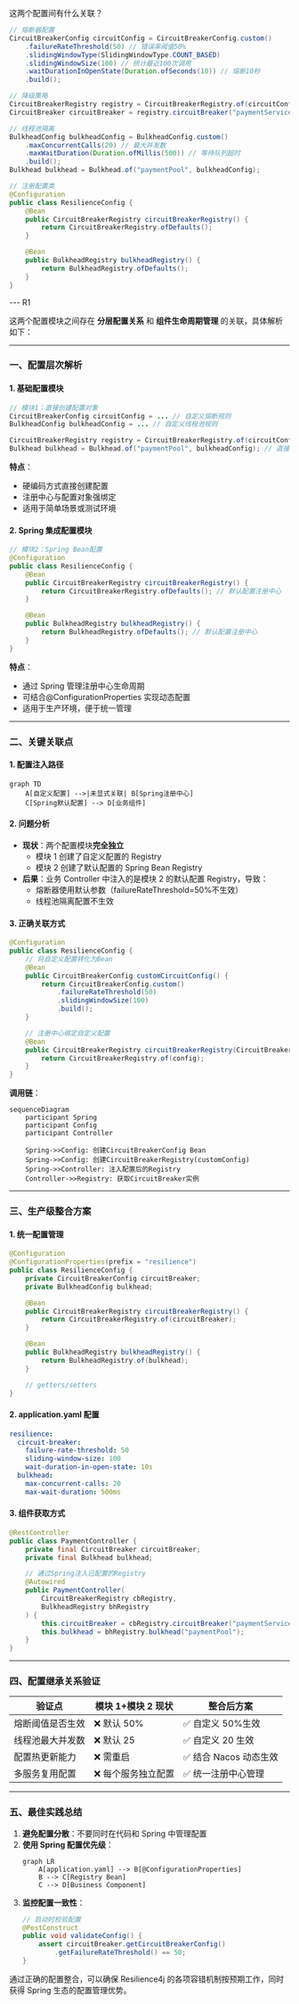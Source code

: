 这两个配置间有什么关联？

```java
// 熔断器配置
CircuitBreakerConfig circuitConfig = CircuitBreakerConfig.custom()
    .failureRateThreshold(50) // 错误率阈值50%
    .slidingWindowType(SlidingWindowType.COUNT_BASED)
    .slidingWindowSize(100) // 统计最近100次调用
    .waitDurationInOpenState(Duration.ofSeconds(10)) // 熔断10秒
    .build();

// 降级策略
CircuitBreakerRegistry registry = CircuitBreakerRegistry.of(circuitConfig);
CircuitBreaker circuitBreaker = registry.circuitBreaker("paymentService");

// 线程池隔离
BulkheadConfig bulkheadConfig = BulkheadConfig.custom()
    .maxConcurrentCalls(20) // 最大并发数
    .maxWaitDuration(Duration.ofMillis(500)) // 等待队列超时
    .build();
Bulkhead bulkhead = Bulkhead.of("paymentPool", bulkheadConfig);
```

```java
// 注册配置类
@Configuration
public class ResilienceConfig {
    @Bean
    public CircuitBreakerRegistry circuitBreakerRegistry() {
        return CircuitBreakerRegistry.ofDefaults();
    }

    @Bean
    public BulkheadRegistry bulkheadRegistry() {
        return BulkheadRegistry.ofDefaults();
    }
}
```

--- R1

这两个配置模块之间存在 **分层配置关系** 和 **组件生命周期管理** 的关联，具体解析如下：

---

### 一、配置层次解析

#### 1. **基础配置模块**

```java
// 模块1：直接创建配置对象
CircuitBreakerConfig circuitConfig = ... // 自定义熔断规则
BulkheadConfig bulkheadConfig = ... // 自定义线程池规则

CircuitBreakerRegistry registry = CircuitBreakerRegistry.of(circuitConfig); // 注册中心绑定配置
Bulkhead bulkhead = Bulkhead.of("paymentPool", bulkheadConfig); // 直接实例化
```

**特点**：

- 硬编码方式直接创建配置
- 注册中心与配置对象强绑定
- 适用于简单场景或测试环境

#### 2. **Spring 集成配置模块**

```java
// 模块2：Spring Bean配置
@Configuration
public class ResilienceConfig {
    @Bean
    public CircuitBreakerRegistry circuitBreakerRegistry() {
        return CircuitBreakerRegistry.ofDefaults(); // 默认配置注册中心
    }

    @Bean
    public BulkheadRegistry bulkheadRegistry() {
        return BulkheadRegistry.ofDefaults(); // 默认配置注册中心
    }
}
```

**特点**：

- 通过 Spring 管理注册中心生命周期
- 可结合@ConfigurationProperties 实现动态配置
- 适用于生产环境，便于统一管理

---

### 二、关键关联点

#### 1. **配置注入路径**

```mermaid
graph TD
    A[自定义配置] -->|未显式关联| B[Spring注册中心]
    C[Spring默认配置] --> D[业务组件]
```

#### 2. **问题分析**

- **现状**：两个配置模块**完全独立**
  - 模块 1 创建了自定义配置的 Registry
  - 模块 2 创建了默认配置的 Spring Bean Registry
- **后果**：业务 Controller 中注入的是模块 2 的默认配置 Registry，导致：
  - 熔断器使用默认参数（failureRateThreshold=50%不生效）
  - 线程池隔离配置不生效

#### 3. **正确关联方式**

```java
@Configuration
public class ResilienceConfig {
    // 将自定义配置转化为Bean
    @Bean
    public CircuitBreakerConfig customCircuitConfig() {
        return CircuitBreakerConfig.custom()
            .failureRateThreshold(50)
            .slidingWindowSize(100)
            .build();
    }

    // 注册中心绑定自定义配置
    @Bean
    public CircuitBreakerRegistry circuitBreakerRegistry(CircuitBreakerConfig config) {
        return CircuitBreakerRegistry.of(config);
    }
}
```

**调用链**：

```mermaid
sequenceDiagram
    participant Spring
    participant Config
    participant Controller

    Spring->>Config: 创建CircuitBreakerConfig Bean
    Spring->>Config: 创建CircuitBreakerRegistry(customConfig)
    Spring->>Controller: 注入配置后的Registry
    Controller->>Registry: 获取CircuitBreaker实例
```

---

### 三、生产级整合方案

#### 1. **统一配置管理**

```java
@Configuration
@ConfigurationProperties(prefix = "resilience")
public class ResilienceConfig {
    private CircuitBreakerConfig circuitBreaker;
    private BulkheadConfig bulkhead;

    @Bean
    public CircuitBreakerRegistry circuitBreakerRegistry() {
        return CircuitBreakerRegistry.of(circuitBreaker);
    }

    @Bean
    public BulkheadRegistry bulkheadRegistry() {
        return BulkheadRegistry.of(bulkhead);
    }

    // getters/setters
}
```

#### 2. **application.yaml 配置**

```yaml
resilience:
  circuit-breaker:
    failure-rate-threshold: 50
    sliding-window-size: 100
    wait-duration-in-open-state: 10s
  bulkhead:
    max-concurrent-calls: 20
    max-wait-duration: 500ms
```

#### 3. **组件获取方式**

```java
@RestController
public class PaymentController {
    private final CircuitBreaker circuitBreaker;
    private final Bulkhead bulkhead;

    // 通过Spring注入已配置的Registry
    @Autowired
    public PaymentController(
        CircuitBreakerRegistry cbRegistry,
        BulkheadRegistry bhRegistry
    ) {
        this.circuitBreaker = cbRegistry.circuitBreaker("paymentService");
        this.bulkhead = bhRegistry.bulkhead("paymentPool");
    }
}
```

---

### 四、配置继承关系验证

| **验证点**       | 模块 1+模块 2 现状  | 整合后方案             |
| ---------------- | ------------------- | ---------------------- |
| 熔断阈值是否生效 | ❌ 默认 50%         | ✅ 自定义 50%生效      |
| 线程池最大并发数 | ❌ 默认 25          | ✅ 自定义 20 生效      |
| 配置热更新能力   | ❌ 需重启           | ✅ 结合 Nacos 动态生效 |
| 多服务复用配置   | ❌ 每个服务独立配置 | ✅ 统一注册中心管理    |

---

### 五、最佳实践总结

1. **避免配置分散**：不要同时在代码和 Spring 中管理配置
2. **使用 Spring 配置优先级**：
   ```mermaid
   graph LR
       A[application.yaml] --> B[@ConfigurationProperties]
       B --> C[Registry Bean]
       C --> D[Business Component]
   ```
3. **监控配置一致性**：
   ```java
   // 启动时校验配置
   @PostConstruct
   public void validateConfig() {
       assert circuitBreaker.getCircuitBreakerConfig()
           .getFailureRateThreshold() == 50;
   }
   ```

通过正确的配置整合，可以确保 Resilience4j 的各项容错机制按预期工作，同时获得 Spring 生态的配置管理优势。
